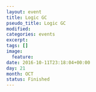 ```yaml
---
layout: event
title: Logic GC
pseudo_title: Logic GC
modified:
categories: events
excerpt:
tags: []
image:
  feature:
date: 2016-10-11T23:18:04+00:00
day: 21
month: OCT
status: Finished
---
```



